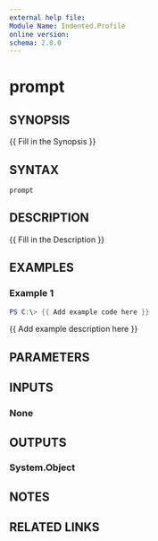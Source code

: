 ```yaml
---
external help file:
Module Name: Indented.Profile
online version:
schema: 2.0.0
---
```


# prompt

## SYNOPSIS
{{ Fill in the Synopsis }}

## SYNTAX

```
prompt
```

## DESCRIPTION
{{ Fill in the Description }}

## EXAMPLES

### Example 1
```powershell
PS C:\> {{ Add example code here }}
```

{{ Add example description here }}

## PARAMETERS

## INPUTS

### None

## OUTPUTS

### System.Object
## NOTES

## RELATED LINKS
